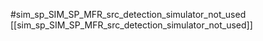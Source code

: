 #sim_sp_SIM_SP_MFR_src_detection_simulator_not_used
[[sim_sp_SIM_SP_MFR_src_detection_simulator_not_used]]
